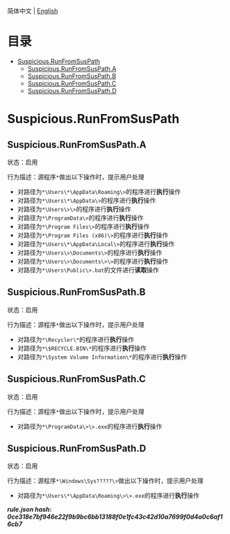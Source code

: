 


  
简体中文 | [English](README_en_us.md)  
  

目录
==

* [Suspicious.RunFromSusPath](#suspiciousrunfromsuspath)
	* [Suspicious.RunFromSusPath.A](#suspiciousrunfromsuspatha)
	* [Suspicious.RunFromSusPath.B](#suspiciousrunfromsuspathb)
	* [Suspicious.RunFromSusPath.C](#suspiciousrunfromsuspathc)
	* [Suspicious.RunFromSusPath.D](#suspiciousrunfromsuspathd)

# Suspicious.RunFromSusPath

## Suspicious.RunFromSusPath.A
  
状态：启用

行为描述：源程序`*`做出以下操作时，提示用户处理
- 对路径为`*\Users\*\AppData\Roaming\>`的程序进行**执行**操作
- 对路径为`*\Users\*\AppData\>`的程序进行**执行**操作
- 对路径为`*\Users\>\>`的程序进行**执行**操作
- 对路径为`*\ProgramData\>`的程序进行**执行**操作
- 对路径为`*\Program Files\>`的程序进行**执行**操作
- 对路径为`*\Program Files (x86)\>`的程序进行**执行**操作
- 对路径为`*\Users\*\AppData\Local\>`的程序进行**执行**操作
- 对路径为`*\Users\>\Documents\>`的程序进行**执行**操作
- 对路径为`*\Users\>\Documents\>\>`的程序进行**执行**操作
- 对路径为`*\Users\Public\>.bat`的文件进行**读取**操作

## Suspicious.RunFromSusPath.B
  
状态：启用

行为描述：源程序`*`做出以下操作时，提示用户处理
- 对路径为`*\Recycler\*`的程序进行**执行**操作
- 对路径为`*\$RECYCLE.BIN\*`的程序进行**执行**操作
- 对路径为`*\System Volume Information\*`的程序进行**执行**操作

## Suspicious.RunFromSusPath.C
  
状态：启用

行为描述：源程序`*`做出以下操作时，提示用户处理
- 对路径为`*\ProgramData\>\>.exe`的程序进行**执行**操作

## Suspicious.RunFromSusPath.D
  
状态：启用

行为描述：源程序`*\Windows\Sys?????\>`做出以下操作时，提示用户处理
- 对路径为`*\Users\*\AppData\Roaming\>\>.exe`的程序进行**执行**操作
  
***rule.json hash: 0ce318e7bf946e22f9b9bc6bb13188f0e1fc43c42d10a7699f0d4a0c6af16cb7***